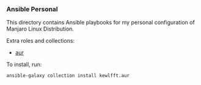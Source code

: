 ### Ansible Personal

This directory contains Ansible playbooks for my 
personal configuration of Manjaro Linux Distribution.  

Extra roles and collections:
* [aur](https://github.com/kewlfft/ansible-aur)

To install, run:
```
ansible-galaxy collection install kewlfft.aur
```
